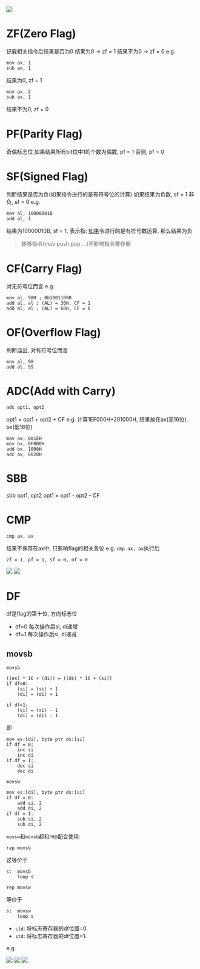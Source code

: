 <img src="./res/flagregister.png">

# ZF(Zero Flag)
记载相关指令后结果是否为0
结果为0 -> zf = 1
结果不为0 -> zf = 0
e.g.
```
mov ax, 1
sub ax, 1
```
结果为0, zf = 1
```
mov ax, 2
sub ax, 1
```
结果不为0, zf = 0

# PF(Parity Flag)
奇偶标志位
如果结果所有bit位中1的个数为偶数, pf = 1
否则, pf = 0

# SF(Signed Flag)
判断结果是否为负(如果指令进行的是有符号位的计算)
如果结果为负数, sf = 1
非负, sf = 0
e.g.
```
mov al, 10000001B
add al, 1
```
结果为10000010B, sf = 1, 表示指: <u>如果</u>令进行的是有符号数运算, 
那么结果为负
> 转移指令(mov push pop ...)不影响指令寄存器

# CF(Carry Flag)
对无符号位而言
e.g.
```
mov al, 98H ; 0b10011000
add al, al ; (AL) = 30H, CF = 1
add al, al ; (AL) = 60H, CF = 0
```

# OF(Overflow Flag)
判断溢出, 对有符号位而言
```
mov al, 98
add al, 99
```

# ADC(Add with Carry)
```
adc opt1, opt2
```
opt1 = opt1 + opt2 + CF
e.g. 计算1EF000H+201000H, 结果放在ax(高16位), bx(低16位)
```
mov ax, 001EH
mov bx, 0F000H
add bx, 1000H
adc ax, 0020H
```
# SBB
sbb opt1, opt2
opt1 = opt1 - opt2 - CF

# CMP
```
cmp ax, ax
```
结果不保存在ax中, 只影响flag的相关各位
e.g. `cmp ax, ax`执行后
```
zf = 1, pf = 1, sf = 0, of = 0
```
<img src="./res/cmp.png">

<img src="./res/cmpint.png">

# DF 
df是flag的第十位, 方向标志位

- df=0 每次操作后si, di递增
- df=1 每次操作后si, di递减

## movsb
`movsb`
```
((es) * 16 + (di)) = ((ds) * 16 + (si))
if df=0:
    (si) = (si) + 1
    (di) = (di) + 1

if df=1:
    (si) = (si) - 1
    (di) = (di) - 1
```
即
```
mov es:[di], byte ptr ds:[si]
if df = 0:
    inc si
    inc di
if df = 1:
    dec si
    dec di
```

`movsw`

```
mov es:[di], byte ptr ds:[si]
if df = 0:
    add si, 2
    add di, 2
if df = 1:
    sub si, 2
    sub di, 2
```
`movsw`和`movsb`都和rep配合使用:
```
rep movsb
```
这等价于
```
s:  movsb
    loop s
```

```
rep movsw
```
等价于
```
s:  movsw
    loop s
```

- `cld`: 将标志寄存器的df位置=0.
- `std`: 将标志寄存器的df位置=1.

e.g.

<img src="./res/useofcld.png">
<img src="./res/useofstd.png">

<img src="./res/flagdebug.png">

